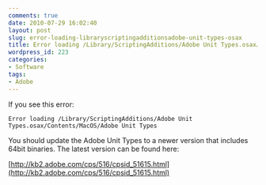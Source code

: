 ```yaml
---
comments: true
date: 2010-07-29 16:02:40
layout: post
slug: error-loading-libraryscriptingadditionsadobe-unit-types-osax
title: Error loading /Library/ScriptingAdditions/Adobe Unit Types.osax…
wordpress_id: 223
categories:
- Software
tags:
- Adobe
---
```


If you see this error:

`Error loading /Library/ScriptingAdditions/Adobe Unit Types.osax/Contents/MacOS/Adobe Unit Types`

You should update the Adobe Unit Types to a newer version that includes 64bit binaries. The latest version can be found here:

[http://kb2.adobe.com/cps/516/cpsid_51615.html](http://kb2.adobe.com/cps/516/cpsid_51615.html)
